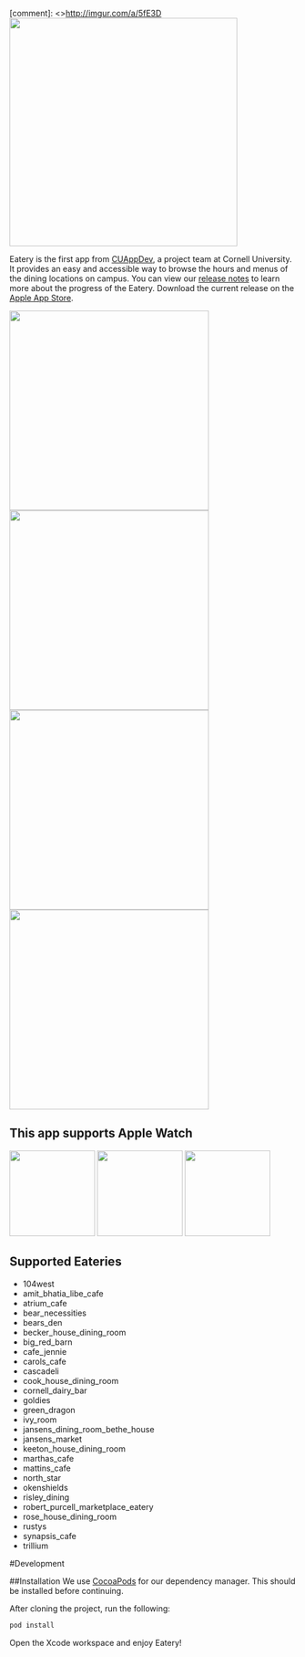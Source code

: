 [comment]: <>http://imgur.com/a/5fE3D
<img src=http://i.imgur.com/PTC7zyB.png width=400 />  

Eatery is the first app from [CUAppDev](http://cuappdev.org), a project team at Cornell University.  It provides an easy and accessible way to browse the hours and menus of the dining locations on campus. You can view our [release notes](https://docs.google.com/document/d/1wSYynvYDXpVSVbyEahlX4qFZHe-TlxOmiDCznqAtwPU/edit?usp=sharing) to learn more about the progress of the Eatery. Download the current release on the [Apple App Store](https://itunes.apple.com/us/app/id1089672962).

<img src=http://i.imgur.com/A1M4Dd6.jpg width=350 />
<img src=http://i.imgur.com/JcF4nWr.jpg width=350 />
<img src=http://i.imgur.com/HoyaYXG.jpg width=350 />
<img src=http://i.imgur.com/SS2ldjt.jpg width=350 />

## This app supports Apple Watch
<img src=http://i.imgur.com/pkeeRt8.png width=150 />
<img src=http://i.imgur.com/o2yIwec.png width=150 />
<img src=http://i.imgur.com/dsJ1ZfL.png width=150 />

## Supported Eateries
* 104west
* amit_bhatia_libe_cafe
* atrium_cafe
* bear_necessities
* bears_den
* becker_house_dining_room
* big_red_barn
* cafe_jennie
* carols_cafe
* cascadeli
* cook_house_dining_room
* cornell_dairy_bar
* goldies
* green_dragon
* ivy_room
* jansens_dining_room_bethe_house
* jansens_market
* keeton_house_dining_room
* marthas_cafe
* mattins_cafe
* north_star
* okenshields
* risley_dining
* robert_purcell_marketplace_eatery
* rose_house_dining_room
* rustys
* synapsis_cafe
* trillium


#Development

##Installation
We use [CocoaPods](http://cocoapods.org) for our dependency manager. This should be installed before continuing.

After cloning the project, run the following:

```bash
pod install
```

Open the Xcode workspace and enjoy Eatery!
